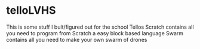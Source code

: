 # telloLVHS
This is some stuff I bult/figured out for the school Tellos 
Scratch contains all you need to program from Scratch a easy block based language 
Swarm contains all you need to make your own swarm of drones
